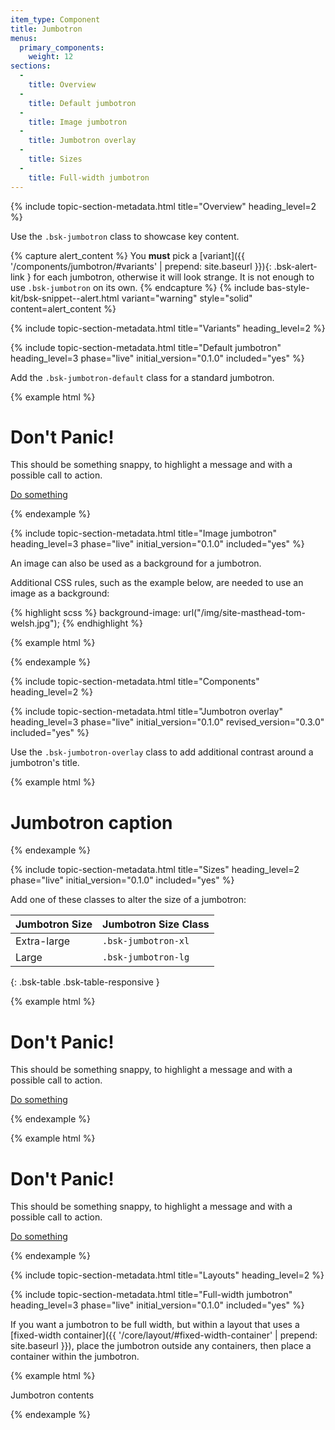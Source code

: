 ```yaml
---
item_type: Component
title: Jumbotron
menus:
  primary_components:
    weight: 12
sections:
  -
    title: Overview
  -
    title: Default jumbotron
  -
    title: Image jumbotron
  -
    title: Jumbotron overlay
  -
    title: Sizes
  -
    title: Full-width jumbotron
---
```


{% include topic-section-metadata.html
  title="Overview"
  heading_level=2
%}

Use the `.bsk-jumbotron` class to showcase key content.

{% capture alert_content %}
You **must** pick a [variant]({{ '/components/jumbotron/#variants' | prepend: site.baseurl }}){: .bsk-alert-link } for each jumbotron, otherwise it will look strange. It is not enough to use `.bsk-jumbotron` on its own.
{% endcapture %}
{% include bas-style-kit/bsk-snippet--alert.html
  variant="warning"
  style="solid"
  content=alert_content
%}

{% include topic-section-metadata.html
  title="Variants"
  heading_level=2
%}

{% include topic-section-metadata.html
  title="Default jumbotron"
  heading_level=3
  phase="live"
  initial_version="0.1.0"
  included="yes"
%}

Add the `.bsk-jumbotron-default` class for a standard jumbotron.

{% example html %}
<div class="bsk-jumbotron bsk-jumbotron-default">
  <h1>Don't Panic!</h1>
  <p>This should be something snappy, to highlight a message and with a possible call to action.</p>
  <p><a class="bsk-btn bsk-btn-primary bsk-btn-lg" href="#" role="button">Do something</a></p>
</div>
{% endexample %}

{% include topic-section-metadata.html
  title="Image jumbotron"
  heading_level=3
  phase="live"
  initial_version="0.1.0"
  included="yes"
%}

An image can also be used as a background for a jumbotron.

Additional CSS rules, such as the example below, are needed to use an image as a background:

{% highlight scss %}
background-image: url("/img/site-masthead-tom-welsh.jpg");
{% endhighlight %}

{% example html %}
<div class="bsk-jumbotron bsk-jumbotron-default bsk-jumbotron-image-example">
</div>
{% endexample %}

{% include topic-section-metadata.html
  title="Components"
  heading_level=2
%}

{% include topic-section-metadata.html
  title="Jumbotron overlay"
  heading_level=3
  phase="live"
  initial_version="0.1.0"
  revised_version="0.3.0"
  included="yes"
%}

Use the `.bsk-jumbotron-overlay` class to add additional contrast around a jumbotron's title.

{% example html %}
<div class="bsk-jumbotron bsk-jumbotron-default bsk-jumbotron-image-example">
  <h1><span class="bsk-jumbotron-overlay">Jumbotron caption</span></h1>
</div>
{% endexample %}

{% include topic-section-metadata.html
  title="Sizes"
  heading_level=2
  phase="live"
  initial_version="0.1.0"
  included="yes"
%}

Add one of these classes to alter the size of a jumbotron:

| Jumbotron Size | Jumbotron Size Class    |
| -------------- | ----------------------- |
| Extra-large    | `.bsk-jumbotron-xl`     |
| Large          | `.bsk-jumbotron-lg`     |
{: .bsk-table .bsk-table-responsive }

{% example html %}
<div class="bsk-jumbotron bsk-jumbotron-default bsk-jumbotron-lg">
  <h1>Don't Panic!</h1>
  <p>This should be something snappy, to highlight a message and with a possible call to action.</p>
  <p><a class="bsk-btn bsk-btn-primary bsk-btn-lg" href="#" role="button">Do something</a></p>
</div>
{% endexample %}

{% example html %}
<div class="bsk-jumbotron bsk-jumbotron-default bsk-jumbotron-xl">
  <h1>Don't Panic!</h1>
  <p>This should be something snappy, to highlight a message and with a possible call to action.</p>
  <p><a class="bsk-btn bsk-btn-primary bsk-btn-lg" href="#" role="button">Do something</a></p>
</div>
{% endexample %}

{% include topic-section-metadata.html
  title="Layouts"
  heading_level=2
%}

{% include topic-section-metadata.html
  title="Full-width jumbotron"
  heading_level=3
  phase="live"
  initial_version="0.1.0"
  included="yes"
%}

If you want a jumbotron to be full width, but within a layout that uses a
[fixed-width container]({{ '/core/layout/#fixed-width-container' | prepend: site.baseurl }}), place the jumbotron
outside any containers, then place a container within the jumbotron.

{% example html %}
<!-- Content before the jumbotron, possibly in a container -->

<!-- Jumbotron, not in a container -->
<div class="bsk-jumbotron bsk-jumbotron-default">
  <div class="bsk-container">
    <!-- Jumbotron contents only are contained in a fixed-width container -->
    Jumbotron contents
  </div>
</div>

<!-- Content after the jumbotron, probably in a container -->
{% endexample %}

